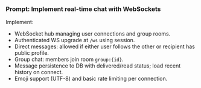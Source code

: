 ### Prompt: Implement real-time chat with WebSockets

Implement:
- WebSocket hub managing user connections and group rooms.
- Authenticated WS upgrade at `/ws` using session.
- Direct messages: allowed if either user follows the other or recipient has public profile.
- Group chat: members join room `group:{id}`.
- Message persistence to DB with delivered/read status; load recent history on connect.
- Emoji support (UTF-8) and basic rate limiting per connection.

